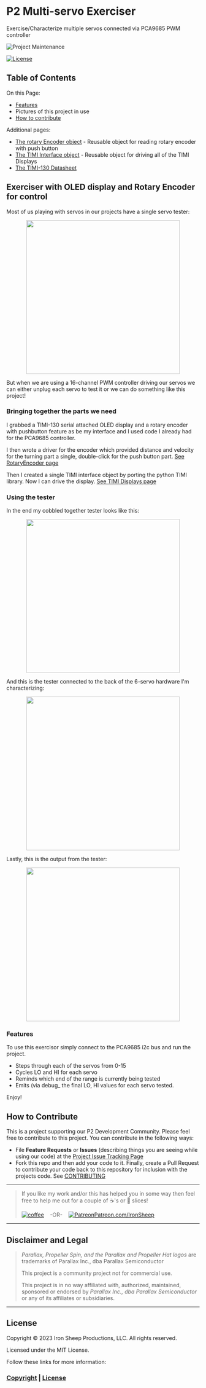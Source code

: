 # P2 Multi-servo Exerciser
Exercise/Characterize multiple servos connected via PCA9685 PWM controller

![Project Maintenance][maintenance-shield]

[![License][license-shield]](LICENSE)

## Table of Contents

On this Page:

- [Features](#features)
- Pictures of this project in use
- [How to contribute](#how-to-contribute)

Additional pages:

- [The rotary Encoder object](./RotaryEnc.md) - Reusable object for reading rotary encoder with push button
- [The TIMI Interface object](./TIMI.md) - Reusable object for driving all of the TIMI Displays
- [The TIMI-130 Datasheet](./Docs/TIMI-130_Datasheet_REV1.0.pdf) 

## Exerciser with OLED display and Rotary Encoder for control

Most of us playing with servos in our projects have a single servo tester:

<p align="center">
  <img src="./DOCs/images/singleTester.jpg" width="400">
</p>

But when we are using a 16-channel PWM controller driving our servos we can either unplug each servo to test it or we can do something like this project! 

### Bringing together the parts we need

I grabbed a TIMI-130 serial attached OLED display and a rotary encoder with pushbutton feature as be my interface and I used code I already had for the PCA9685 controller.  

I then wrote a driver for the encoder which provided distance and velocity for the turning part a single, double-click for the push button part. [See RotaryEncoder page](./RotaryEnc.md)

Then I created a single TIMI interface object by porting the python TIMI library. Now I can drive the display. [See TIMI Displays page](./TIMI.md)

### Using the tester

In the end my cobbled together tester looks like this:

<p align="center">
  <img src="./DOCs/images/controlDisplay.jpg" width="400">
</p>

And this is the tester connected to the back of the 6-servo hardware I'm characterizing:

<p align="center">
  <img src="./DOCs/images/testFixture.jpg" width="400">
</p>

Lastly, this is the output from the tester:


<p align="center">
  <img src="./DOCs/images/results-ang.jpg" width="400">
</p>

### Features

To use this exercisor simply connect to the PCA9685 i2c bus and run the project.

- Steps through each of the servos from 0-15
- Cycles LO and HI for each servo
- Reminds which end of the range is currently being tested
- Emits (via debug_ the final LO, HI values for each servo tested.

Enjoy!

## How to Contribute

This is a project supporting our P2 Development Community. Please feel free to contribute to this project. You can contribute in the following ways:

- File **Feature Requests** or **Issues** (describing things you are seeing while using our code) at the [Project Issue Tracking Page](https://github.com/ironsheep/P2-Click-UWB/issues)
- Fork this repo and then add your code to it. Finally, create a Pull Request to contribute your code back to this repository for inclusion with the projects code. See [CONTRIBUTING](CONTRIBUTING.md)

---

> If you like my work and/or this has helped you in some way then feel free to help me out for a couple of :coffee:'s or :pizza: slices!
>
> [![coffee](https://www.buymeacoffee.com/assets/img/custom_images/black_img.png)](https://www.buymeacoffee.com/ironsheep) &nbsp;&nbsp; -OR- &nbsp;&nbsp; [![Patreon](./DOCs/images/patreon.png)](https://www.patreon.com/IronSheep?fan_landing=true)[Patreon.com/IronSheep](https://www.patreon.com/IronSheep?fan_landing=true)

---

## Disclaimer and Legal

> *Parallax, Propeller Spin, and the Parallax and Propeller Hat logos* are trademarks of Parallax Inc., dba Parallax Semiconductor
>
> This project is a community project not for commercial use.
>
> This project is in no way affiliated with, authorized, maintained, sponsored or endorsed by *Parallax Inc., dba Parallax Semiconductor* or any of its affiliates or subsidiaries.

---

## License

Copyright © 2023 Iron Sheep Productions, LLC. All rights reserved.

Licensed under the MIT License.

Follow these links for more information:

### [Copyright](copyright) | [License](LICENSE)

[maintenance-shield]: https://img.shields.io/badge/maintainer-stephen%40ironsheep%2ebiz-blue.svg?style=for-the-badge

[license-shield]: https://camo.githubusercontent.com/bc04f96d911ea5f6e3b00e44fc0731ea74c8e1e9/68747470733a2f2f696d672e736869656c64732e696f2f6769746875622f6c6963656e73652f69616e74726963682f746578742d646976696465722d726f772e7376673f7374796c653d666f722d7468652d6261646765
